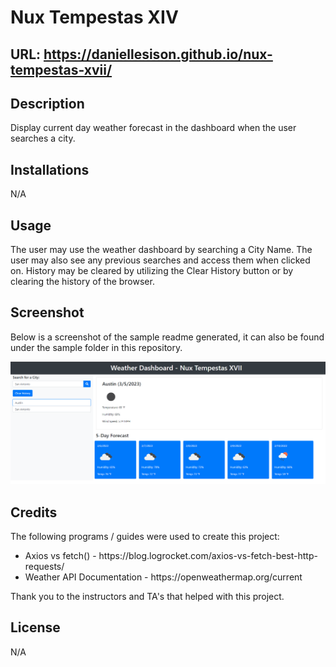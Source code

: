 # Nux Tempestas XIV

## URL: https://daniellesison.github.io/nux-tempestas-xvii/

## Description

Display current day weather forecast in the dashboard when the user searches a city.

## Installations

N/A

## Usage

The user may use the weather dashboard by searching a City Name. The user may also see any previous searches and access them when clicked on. History may be cleared by utilizing the Clear History button or by clearing the history of the browser.


## Screenshot

Below is a screenshot of the sample readme generated, it can also be found under the sample folder in this repository.

![Nux Tempestas XVII](./assets/images/screenshot.png)

## Credits

The following programs / guides were used to create this project:

<ul>
<li>Axios vs fetch() - https://blog.logrocket.com/axios-vs-fetch-best-http-requests/</li>
<li>Weather API Documentation - https://openweathermap.org/current</li>
</ul>

Thank you to the instructors and TA's that helped with this project.

## License

N/A
